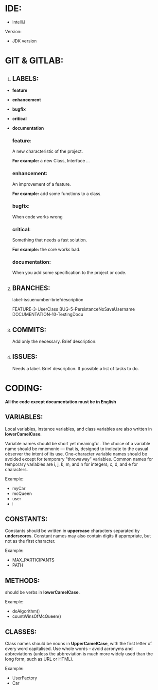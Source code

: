 # IDE:
- IntelliJ

Version:

- JDK version
# GIT & GITLAB:

1. ## LABELS:
- **feature**
- **enhancement**
- **bugfix**
- **critical**
- **documentation**

  ### **feature**:
  A new characteristic of the project.

  **For example:**  a new Class, Interface ...
  ### **enhancement**:
  An improvement of a feature.

  **For example:** add some functions to a class.
  ### **bugfix**:
  When code works wrong
  ### **critical**:
  Something that needs a fast solution.

  **For example:**  the core works bad.
  ### **documentation**:
  When you add some specification to the project or code.

2. ## BRANCHES:

    label-issuenumber-briefdescription

    FEATURE-3-UserClass
    BUG-5-PersistanceNoSaveUsername
    DOCUMENTATION-10-TestingDocu    

3. ## COMMITS:

    Add only the necessary.
    Brief description.


4. ## ISSUES:

    Needs a label.
    Brief description.
    If possible a list of tasks to do.





# CODING:

**All the code except documentation must be in English**

## VARIABLES:
Local variables, instance variables, and class variables are also written in **lowerCamelCase**.

Variable names should be short yet meaningful. The choice of a variable name should be mnemonic — that is, designed to indicate to the casual observer the intent of its use. One-character variable names should be avoided except for temporary "throwaway" variables. Common names for temporary variables are i, j, k, m, and n for integers; c, d, and e for characters.

Example:
- myCar
- mcQueen
- user
- i


## CONSTANTS:
Constants should be written in **uppercase** characters separated by **underscores**. Constant names may also contain digits if appropriate, but not as the first character.

Example:
- MAX_PARTICIPANTS
- PATH

## METHODS:
should be verbs in **lowerCamelCase**.

Example:
- doAlgorithm()
- countWinsOfMcQueen()

## CLASSES:
Class names should be nouns in **UpperCamelCase**, with the first letter of every word capitalised. Use whole words – avoid acronyms and abbreviations (unless the abbreviation is much more widely used than the long form, such as URL or HTML).

Example:
- UserFactory
- Car




